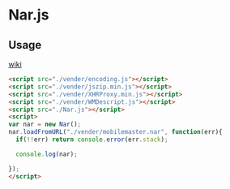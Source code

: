 # Nar.js

## Usage

[wiki](https://github.com/Ikagaka/Nar.js/wiki/Nar.js)

```html
<script src="./vender/encoding.js"></script>
<script src="./vender/jszip.min.js"></script>
<script src="./vender/XHRProxy.min.js"></script>
<script src="./vender/WMDescript.js"></script>
<script src="./Nar.js"></script>
<script>
var nar = new Nar();
nar.loadFromURL("./vender/mobilemaster.nar", function(err){
  if(!!err) return console.error(err.stack);

  console.log(nar);

});
</script>
```
